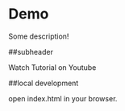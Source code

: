 # Demo

Some description!

##subheader

Watch Tutorial on Youtube

##local development

open index.html in your browser.
